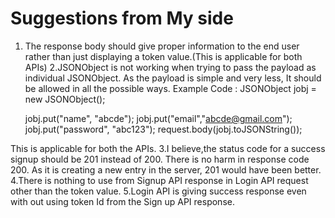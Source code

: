 # Suggestions from My side
1. The response body should give proper information to the end user rather than just displaying a token value.(This is applicable for both APIs)
2.JSONObject is not working when trying to pass the payload as individual JSONObject. As the payload is simple and very less, It should be allowed in all the possible ways.
     Example Code : 
	JSONObject jobj = new JSONObject();

	jobj.put("name", "abcde"); 
	jobj.put("email","abcde@gmail.com");
	jobj.put("password", "abc123");
	request.body(jobj.toJSONString());

  This is applicable for both the APIs.
3.I believe,the status code for a success signup should be 201 instead of 200. There is no harm in response code 200. As it is creating a new entry in the server, 201 would have been better.
4.There is nothing to use from Signup API response in Login API request other than the token value. 
5.Login API is giving success response even with out using token Id from the Sign up API response.
